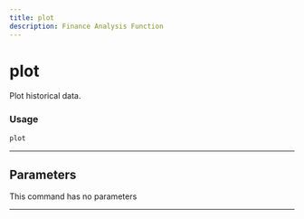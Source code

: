 ```yaml
---
title: plot
description: Finance Analysis Function
---
```


# plot

Plot historical data.

### Usage

```python
plot
```

---

## Parameters

This command has no parameters


---
